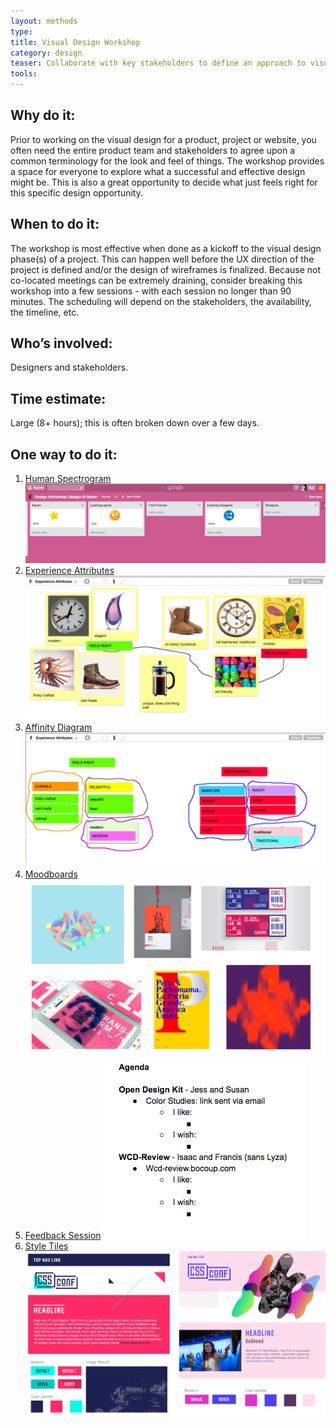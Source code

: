```yaml
---
layout: methods
type:
title: Visual Design Workshop
category: design
teaser: Collaborate with key stakeholders to define an approach to visual design.
tools:
---
```


## Why do it:

Prior to working on the visual design for a product, project or website, you often need the entire product team and stakeholders to agree upon a common terminology for the look and feel of things. The workshop provides a space for everyone to explore what a successful and effective design might be. This is also a great opportunity to decide what just feels right for this specific design opportunity.


## When to do it:

The workshop is most effective when done as a kickoff to the visual design phase(s) of a project. This can happen well before the UX direction of the project is defined and/or the design of wireframes is finalized. Because not co-located meetings can be extremely draining, consider breaking this workshop into a few sessions - with each session no longer than 90 minutes. The scheduling will depend on the stakeholders, the availability, the timeline, etc.


## Who’s involved:

Designers and stakeholders. 


## Time estimate:
Large (8+ hours); this is often broken down over a few days.

## One way to do it:

1. [Human Spectrogram](/methods/human-spectrogram/)
    ![spectrogram](/img/methods/design-o-meter-trello.png)
2.  [Experience Attributes](/methods/experience-attributes/)
    ![describe experience attributes](/img/methods/ea-4.png)
3.  [Affinity Diagram](/methods/affinity-diagram/)
    ![cluster attributes](/img/methods/clustering-3.png)
4. [Moodboards](/methods/moodboards/)
 ![Mood boards](/img/methods/moodboards/cssconf-moodboard-example-1.jpg)
5. [Feedback Session](/methods/feedback-session/)
![agenda](/img/methods/agenda.png)
6. [Style Tiles](/methods/style-tiles/)
![styletiles](/img/methods/style-tiles/cssconf-style-tile.jpg)
